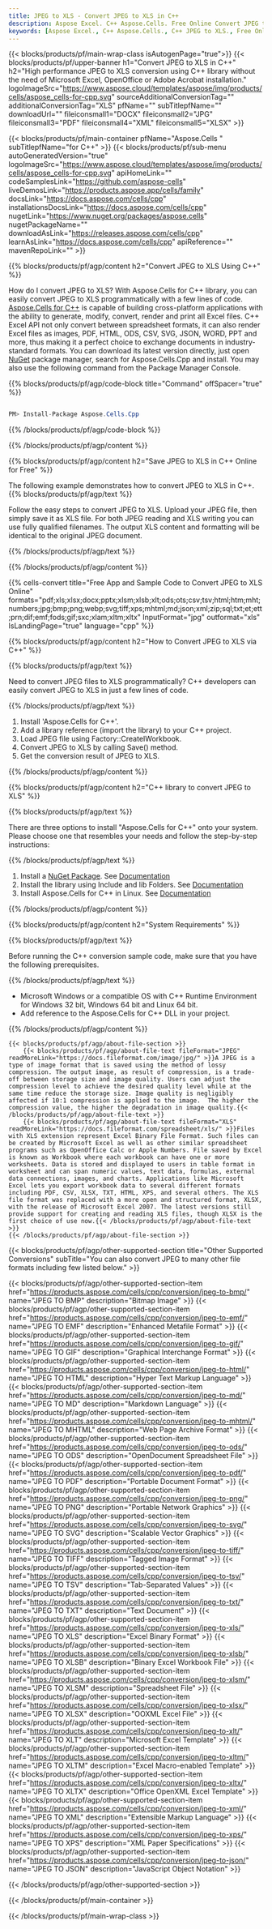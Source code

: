 ```yaml
---
title: JPEG to XLS - Convert JPEG to XLS in C++
description: Aspose Excel. C++ Aspose.Cells. Free Online Convert JPEG to XLS in C++. C++ JPEG to XLS format. Save JPEG as XLS in C++. C++ Aspose Cells.
keywords: [Aspose Excel., C++ Aspose.Cells., C++ JPEG to XLS., Free Online Convert JPEG to XLS in C++., C++ Convert JPEG to XLS., JPEG to XLS Converter]
---
```


{{< blocks/products/pf/main-wrap-class isAutogenPage="true">}}
{{< blocks/products/pf/upper-banner h1="Convert JPEG to XLS in C++" h2="High performance JPEG to XLS conversion using C++ library without the need of Microsoft Excel, OpenOffice or Adobe Acrobat installation." logoImageSrc="https://www.aspose.cloud/templates/aspose/img/products/cells/aspose_cells-for-cpp.svg" sourceAdditionalConversionTag="" additionalConversionTag="XLS" pfName="" subTitlepfName="" downloadUrl="" fileiconsmall1="DOCX" fileiconsmall2="JPG" fileiconsmall3="PDF" fileiconsmall4="XML" fileiconsmall5="XLSX" >}}

{{< blocks/products/pf/main-container pfName="Aspose.Cells " subTitlepfName="for C++" >}}
{{< blocks/products/pf/sub-menu autoGeneratedVersion="true" logoImageSrc="https://www.aspose.cloud/templates/aspose/img/products/cells/aspose_cells-for-cpp.svg" apiHomeLink="" codeSamplesLink="https://github.com/aspose-cells" liveDemosLink="https://products.aspose.app/cells/family" docsLink="https://docs.aspose.com/cells/cpp" installationsDocsLink="https://docs.aspose.com/cells/cpp" nugetLink="https://www.nuget.org/packages/aspose.cells" nugetPackageName="" downloadAsLink="https://releases.aspose.com/cells/cpp" learnAsLink="https://docs.aspose.com/cells/cpp" apiReference="" mavenRepoLink="" >}}


{{% blocks/products/pf/agp/content h2="Convert JPEG to XLS Using C++" %}}

How do I convert JPEG to XLS? With Aspose.Cells for C++ library, you can easily convert JPEG to XLS programmatically with  a few lines of code. [Aspose.Cells for C++](https://products.aspose.com/cells/cpp) is capable of building cross-platform applications with the ability to generate, modify, convert, render and print all Excel files. C++ Excel API not only convert between spreadsheet formats, it can also render Excel files as images, PDF, HTML, ODS, CSV, SVG, JSON, WORD, PPT and more, thus making it a perfect choice to exchange documents in industry-standard formats. You can download its latest version directly, just open [NuGet](https://www.nuget.org/packages/Aspose.Cells.Cpp/) package manager, search for Aspose.Cells.Cpp and install. You may also use the following command from the Package Manager Console.

{{% blocks/products/pf/agp/code-block title="Command" offSpacer="true" %}}

```cs

PM> Install-Package Aspose.Cells.Cpp

```

{{% /blocks/products/pf/agp/code-block %}}

{{% /blocks/products/pf/agp/content %}}

{{% blocks/products/pf/agp/content h2="Save JPEG to XLS in C++ Online for Free" %}}

The following example demonstrates how to convert JPEG to XLS in C++.
{{% blocks/products/pf/agp/text %}}

Follow the easy steps to convert JPEG to XLS. Upload your JPEG file, then simply save it as XLS file. For both JPEG reading and XLS writing you can use fully qualified filenames. The output XLS content and formatting will be identical to the original JPEG document.

{{% /blocks/products/pf/agp/text %}}

{{% /blocks/products/pf/agp/content %}}

{{% cells-convert title="Free App and Sample Code to Convert JPEG to XLS Online" formats="pdf;xls;xlsx;docx;pptx;xlsm;xlsb;xlt;ods;ots;csv;tsv;html;htm;mht;numbers;jpg;bmp;png;webp;svg;tiff;xps;mhtml;md;json;xml;zip;sql;txt;et;ett;prn;dif;emf;fods;gif;sxc;xlam;xltm;xltx" InputFormat="jpg" outformat="xls" IsLandingPage="true" language="cpp" %}}

{{% blocks/products/pf/agp/content h2="How to Convert JPEG to XLS via C++" %}}

{{% blocks/products/pf/agp/text %}}

Need to convert JPEG files to XLS programmatically? C++ developers can easily convert JPEG to XLS in just a few lines of code.

{{% /blocks/products/pf/agp/text %}}

1.  Install 'Aspose.Cells for C++'.
1.  Add a library reference (import the library) to your C++ project.
1.  Load JPEG file using Factory::CreateIWorkbook.
1.  Convert JPEG to XLS by calling Save() method.
1.  Get the conversion result of JPEG to XLS.

{{% /blocks/products/pf/agp/content %}}

{{% blocks/products/pf/agp/content h2="C++ library to convert JPEG to XLS" %}}

{{% blocks/products/pf/agp/text %}}

There are three options to install "Aspose.Cells for C++" onto your system. Please choose one that resembles your needs and follow the step-by-step instructions:

{{% /blocks/products/pf/agp/text %}}

1.  Install a [NuGet Package](https://www.nuget.org/packages/Aspose.Cells.Cpp/). See [Documentation](https://docs.aspose.com/cells/cpp/installation/#using-nuget-package-manager)
1.  Install the library using Include and lib Folders. See [Documentation](https://docs.aspose.com/cells/cpp/installation/#using-include-and-lib-folders)
1.  Install Aspose.Cells for C++ in Linux. See [Documentation](https://docs.aspose.com/cells/cpp/installation/#installing-asposecells-for-c-in-linux)

{{% /blocks/products/pf/agp/content %}}

{{% blocks/products/pf/agp/content h2="System Requirements" %}}

{{% blocks/products/pf/agp/text %}}

 Before running the C++ conversion sample code, make sure that you have the following prerequisites.

{{% /blocks/products/pf/agp/text %}}

- Microsoft Windows or a compatible OS with C++ Runtime Environment for Windows 32 bit, Windows 64 bit and Linux 64 bit.
- Add reference to the Aspose.Cells for C++ DLL in your project.

{{% /blocks/products/pf/agp/content %}}

<!-- aboutfile Starts -->
    {{< blocks/products/pf/agp/about-file-section >}}
        {{< blocks/products/pf/agp/about-file-text fileFormat="JPEG" readMoreLink="https://docs.fileformat.com/image/jpg/" >}}A JPEG is a type of image format that is saved using the method of lossy compression. The output image, as result of compression, is a trade-off between storage size and image quality. Users can adjust the compression level to achieve the desired quality level while at the same time reduce the storage size. Image quality is negligibly affected if 10:1 compression is applied to the image.  The higher the compression value, the higher the degradation in image quality.{{< /blocks/products/pf/agp/about-file-text >}}
        {{< blocks/products/pf/agp/about-file-text fileFormat="XLS" readMoreLink="https://docs.fileformat.com/spreadsheet/xls/" >}}Files with XLS extension represent Excel Binary File Format. Such files can be created by Microsoft Excel as well as other similar spreadsheet programs such as OpenOffice Calc or Apple Numbers. File saved by Excel is known as Workbook where each workbook can have one or more worksheets. Data is stored and displayed to users in table format in worksheet and can span numeric values, text data, formulas, external data connections, images, and charts. Applications like Microsoft Excel lets you export workbook data to several different formats including PDF, CSV, XLSX, TXT, HTML, XPS, and several others. The XLS file format was replaced with a more open and structured format, XLSX, with the release of Microsoft Excel 2007. The latest versions still provide support for creating and reading XLS files, though XLSX is the first choice of use now.{{< /blocks/products/pf/agp/about-file-text >}}
    {{< /blocks/products/pf/agp/about-file-section >}}
<!-- aboutfile Ends -->

{{< blocks/products/pf/agp/other-supported-section title="Other Supported Conversions" subTitle="You can also convert JPEG to many other file formats including few listed below." >}}

{{< blocks/products/pf/agp/other-supported-section-item href="https://products.aspose.com/cells/cpp/conversion/jpeg-to-bmp/" name="JPEG TO BMP" description="Bitmap Image" >}}
{{< blocks/products/pf/agp/other-supported-section-item href="https://products.aspose.com/cells/cpp/conversion/jpeg-to-emf/" name="JPEG TO EMF" description="Enhanced Metafile Format" >}}
{{< blocks/products/pf/agp/other-supported-section-item href="https://products.aspose.com/cells/cpp/conversion/jpeg-to-gif/" name="JPEG TO GIF" description="Graphical Interchange Format" >}}
{{< blocks/products/pf/agp/other-supported-section-item href="https://products.aspose.com/cells/cpp/conversion/jpeg-to-html/" name="JPEG TO HTML" description="Hyper Text Markup Language" >}}
{{< blocks/products/pf/agp/other-supported-section-item href="https://products.aspose.com/cells/cpp/conversion/jpeg-to-md/" name="JPEG TO MD" description="Markdown Language" >}}
{{< blocks/products/pf/agp/other-supported-section-item href="https://products.aspose.com/cells/cpp/conversion/jpeg-to-mhtml/" name="JPEG TO MHTML" description="Web Page Archive Format" >}}
{{< blocks/products/pf/agp/other-supported-section-item href="https://products.aspose.com/cells/cpp/conversion/jpeg-to-ods/" name="JPEG TO ODS" description="OpenDocument Spreadsheet File" >}}
{{< blocks/products/pf/agp/other-supported-section-item href="https://products.aspose.com/cells/cpp/conversion/jpeg-to-pdf/" name="JPEG TO PDF" description="Portable Document Format" >}}
{{< blocks/products/pf/agp/other-supported-section-item href="https://products.aspose.com/cells/cpp/conversion/jpeg-to-png/" name="JPEG TO PNG" description="Portable Network Graphics" >}}
{{< blocks/products/pf/agp/other-supported-section-item href="https://products.aspose.com/cells/cpp/conversion/jpeg-to-svg/" name="JPEG TO SVG" description="Scalable Vector Graphics" >}}
{{< blocks/products/pf/agp/other-supported-section-item href="https://products.aspose.com/cells/cpp/conversion/jpeg-to-tiff/" name="JPEG TO TIFF" description="Tagged Image Format" >}}
{{< blocks/products/pf/agp/other-supported-section-item href="https://products.aspose.com/cells/cpp/conversion/jpeg-to-tsv/" name="JPEG TO TSV" description="Tab-Separated Values" >}}
{{< blocks/products/pf/agp/other-supported-section-item href="https://products.aspose.com/cells/cpp/conversion/jpeg-to-txt/" name="JPEG TO TXT" description="Text Document" >}}
{{< blocks/products/pf/agp/other-supported-section-item href="https://products.aspose.com/cells/cpp/conversion/jpeg-to-xls/" name="JPEG TO XLS" description="Excel Binary Format" >}}
{{< blocks/products/pf/agp/other-supported-section-item href="https://products.aspose.com/cells/cpp/conversion/jpeg-to-xlsb/" name="JPEG TO XLSB" description="Binary Excel Workbook File" >}}
{{< blocks/products/pf/agp/other-supported-section-item href="https://products.aspose.com/cells/cpp/conversion/jpeg-to-xlsm/" name="JPEG TO XLSM" description="Spreadsheet File" >}}
{{< blocks/products/pf/agp/other-supported-section-item href="https://products.aspose.com/cells/cpp/conversion/jpeg-to-xlsx/" name="JPEG TO XLSX" description="OOXML Excel File" >}}
{{< blocks/products/pf/agp/other-supported-section-item href="https://products.aspose.com/cells/cpp/conversion/jpeg-to-xlt/" name="JPEG TO XLT" description="Microsoft Excel Template" >}}
{{< blocks/products/pf/agp/other-supported-section-item href="https://products.aspose.com/cells/cpp/conversion/jpeg-to-xltm/" name="JPEG TO XLTM" description="Excel Macro-enabled Template" >}}
{{< blocks/products/pf/agp/other-supported-section-item href="https://products.aspose.com/cells/cpp/conversion/jpeg-to-xltx/" name="JPEG TO XLTX" description="Office OpenXML Excel Template" >}}
{{< blocks/products/pf/agp/other-supported-section-item href="https://products.aspose.com/cells/cpp/conversion/jpeg-to-xml/" name="JPEG TO XML" description="Extensible Markup Language" >}}
{{< blocks/products/pf/agp/other-supported-section-item href="https://products.aspose.com/cells/cpp/conversion/jpeg-to-xps/" name="JPEG TO XPS" description="XML Paper Specifications" >}}
{{< blocks/products/pf/agp/other-supported-section-item href="https://products.aspose.com/cells/cpp/conversion/jpeg-to-json/" name="JPEG TO JSON" description="JavaScript Object Notation" >}}


{{< /blocks/products/pf/agp/other-supported-section >}}

{{< /blocks/products/pf/main-container >}}
    
{{< /blocks/products/pf/main-wrap-class >}}
